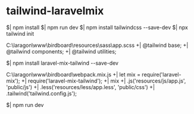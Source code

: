 # tailwind-laravelmix


$| npm install
$| npm run dev
$| npm install tailwindcss --save-dev
$| npx tailwind init

C:\laragon\www\birdboard\resources\sass\app.scss
	+|	@tailwind base;
	+|	@tailwind components;
	+|	@tailwind utilities;

$| npm install laravel-mix-tailwind --save-dev

C:\laragon\www\birdboard\webpack.mix.js
	+| let mix = require('laravel-mix');
	+| require('laravel-mix-tailwind');
	+| mix
    +|	.js('resources/js/app.js', 'public/js')
    +|	.less('resources/less/app.less', 'public/css')
    +|	.tailwind('tailwind.config.js');

$| npm run dev
